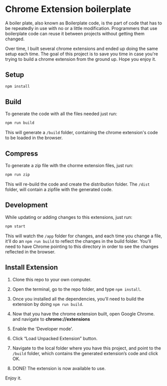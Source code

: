 
# Chrome Extension boilerplate

A boiler plate, also known as Boilerplate code, is the part of code that has to be repeatedly in use with no or a little modification. Programmers that use boilerplate code can reuse it between projects without getting them changed.

Over time, I built several chrome extensions and ended up doing the same setup each time. The goal of this project is to save you time in case you're trying to build a chrome extension from the ground up. Hope you enjoy it.

## Setup

```sh
npm install
```

## Build
To generate the code with all the files needed just run:

```sh
npm run build
```

This will generate a `/build` folder, containing the chrome extension's code to be loaded in the browser.

## Compress
To generate a zip file with the chorme extension files, just run:

```sh
npm run zip
```

This will re-build the code and create the distribution folder. The `/dist` folder, will contain a zipfile with the generated code.

## Development

While updating or adding changes to this extensions, just run:

```sh
npm start
```

This will watch the `/app` folder for changes, and each time you change a file, it'll do an `npm run build` to reflect the changes in the build folder. You'll need to have Chrome pointing to this directory in order to see the changes reflected in the browser.

## Install Extension

1. Clone this repo to your own computer.

2. Open the terminal, go to the repo folder, and type `npm install`.

3. Once you installed all the dependencies, you'll need to build the extension by doing `npm run build`.

4. Now that you have the chrome extension built, open Google Chrome. and navigate to **chrome://extensions**

5. Enable the 'Developer mode'.

6. Click “Load Unpacked Extension” button.

7. Navigate to the local folder where you have this project, and point to the `/build` folder, which contains the generated extension’s code and click OK.

8. DONE! The extension is now available to use.

Enjoy it.
